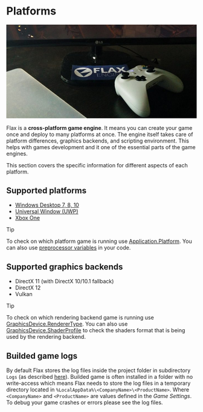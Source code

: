 # Platforms

![Title](media/title.jpg)

Flax is a **cross-platform game engine**. It means you can create your game once and deploy to many platforms at once. The engine itself takes care of platform differences, graphics backends, and scripting environment. This helps with games development and it one of the essential parts of the game engines.

This section covers the specific information for different aspects of each platform.

## Supported platforms

* [Windows Desktop 7, 8, 10](windows.md)
* [Universal Window (UWP)](uwp.md)
* [Xbox One](xbox-one.md)

> [!TIP]
> To check on which platform game is running use [Application.Platform](https://docs.flaxengine.com/api/FlaxEngine.Application.html#FlaxEngine_Application_Platform). You can also use [preprocessor variables](../scripting/preprocessor.md) in your code.

## Supported graphics backends

* DirectX 11 (with DirectX 10/10.1 fallback)
* DirectX 12
* Vulkan

> [!TIP]
> To check on which rendering backend game is running use [GraphicsDevice.RendererType](https://docs.flaxengine.com/api/FlaxEngine.Rendering.GraphicsDevice.html#FlaxEngine_Rendering_GraphicsDevice_RendererType). You can also use [GraphicsDevice.ShaderProfile](https://docs.flaxengine.com/api/FlaxEngine.Rendering.GraphicsDevice.html#FlaxEngine_Rendering_GraphicsDevice_ShaderProfile) to check the shaders format that is being used by the rendering backend.

## Builded game logs

By default Flax stores the log files inside the project folder in subdirectory `Logs` (as described [here](../get-started/project-structure.md)). Builded game is often installed in a folder with no write-access which means Flax needs to store the log files in a temporary directory located in `%LocalAppData%\<CompanyName>\<ProductName>`. Where `<CompanyName>` and `<ProductName>` are values defined in the *Game Settings*. To debug your game crashes or errors please see the log files.

